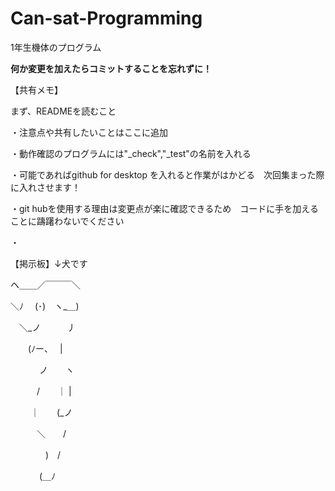 # Can-sat-Programming
1年生機体のプログラム

____何か変更を加えたらコミットすることを忘れずに！____


【共有メモ】

まず、READMEを読むこと

・注意点や共有したいことはここに追加

・動作確認のプログラムには"_check","_test"の名前を入れる

・可能であればgithub for desktop を入れると作業がはかどる　次回集まった際に入れさせます！

・git hubを使用する理由は変更点が楽に確認できるため　コードに手を加えることに躊躇わないでください

・

【掲示板】↓犬です

ヘ＿＿／￣￣￣＼

＼ﾉ　 (･)　ヽ_＿)

　＼_ノ　　　丿
 
　　(ﾉー、　 |
  
　　　 ノ　　ヽ
    
　　　/　　｜ |
   
　　 ｜　　(_ノ
   
　　　＼　　/
   
　　　　)　/
    
　　　 (＿ﾉ

